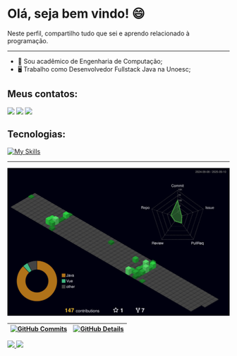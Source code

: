 # Olá, seja bem vindo! 😄

Neste perfil, compartilho tudo que sei e aprendo relacionado à programação.

---

* 🧑 Sou acadêmico de Engenharia de Computação;
* 🖥️ Trabalho como Desenvolvedor Fullstack Java na Unoesc;

## Meus contatos:

<div>
<a href="https://instagram.com/_marcotortelli" target="_blank"><img src="https://img.shields.io/badge/-Instagram-%23E4405F?style=for-the-badge&logo=instagram&logoColor=white"></a>
<a href="mailto:marcopazinitortelli@gmail.com" target="_blank"><img src="https://img.shields.io/badge/Gmail-D14836?style=for-the-badge&logo=gmail&logoColor=white" target="_blank"></a>
<a href="https://www.linkedin.com/in/marcotortelli21" target="_blank"><img src="https://img.shields.io/badge/-LinkedIn-%230077B5?style=for-the-badge&logo=linkedin&logoColor=white""></a>   
</div>

## Tecnologias:

[![My Skills](https://skillicons.dev/icons?i=java,spring,html,css,js,git,mysql)](https://skillicons.dev)

---

![Status](./profile-3d-contrib/profile-night-green.svg)

 | [![GitHub Commits](http://github-profile-summary-cards.vercel.app/api/cards/productive-time?username=Tortelli1&theme=dracula&utcOffset=-3)](https://github.com/vn7n24fzkq/github-profile-summary-cards) | [![GitHub Details](http://github-profile-summary-cards.vercel.app/api/cards/profile-details?username=Tortelli1&theme=dracula)](https://github.com/vn7n24fzkq/github-profile-summary-cards) |  
 | ----------- | ----------- |

<div>
<a href="https://github.com/Tortelli1">
<img height="180em" src="https://github-readme-stats.vercel.app/api/top-langs/?username=Tortelli1&layout=compact&langs_count=7&theme=dracula"/>
<img height="180em" src="https://github-readme-stats.vercel.app/api?username=Tortelli1&show_icons=true&theme=dracula&include_all_commits=true&count_private=true"/>
</div>
